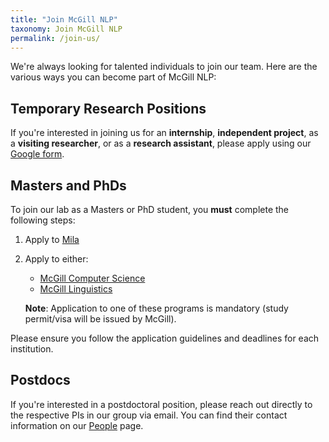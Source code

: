 ```yaml
---
title: "Join McGill NLP"
taxonomy: Join McGill NLP
permalink: /join-us/
---
```


We're always looking for talented individuals to join our team. Here are the various ways you can become part of McGill NLP:

## Temporary Research Positions

If you're interested in joining us for an **internship**, **independent project**, as a **visiting researcher**, or as a **research assistant**, please apply using our [Google form](https://forms.gle/3SA5K6pJxe4dAyhM7).

## Masters and PhDs

To join our lab as a Masters or PhD student, you **must** complete the following steps:

1. Apply to [Mila](https://mila.quebec/en/prospective-students-and-postdocs/research-programs/request-supervisor)
2. Apply to either:
   - [McGill Computer Science](https://www.cs.mcgill.ca/graduate/future/applying/)
   - [McGill Linguistics](https://www.mcgill.ca/linguistics/graduate/graduate-admissions)

   **Note**: Application to one of these programs is mandatory (study permit/visa will be issued by McGill).

Please ensure you follow the application guidelines and deadlines for each institution. 

## Postdocs

If you're interested in a postdoctoral position, please reach out directly to the respective PIs in our group via email. You can find their contact information on our [People](/people) page.
